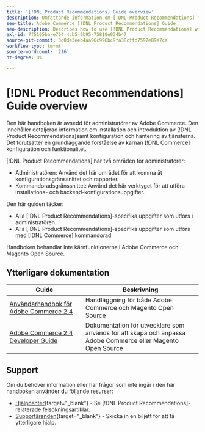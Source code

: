 ```yaml
---
title: '[!DNL Product Recommendations] Guide overview'
description: Omfattande information om [!DNL Product Recommendations] för Adobe Commerce-administratörer, inklusive installation och introduktion
seo-title: Adobe Commerce [!DNL Product Recommendations] Guide
seo-description: Describes how to use [!DNL Product Recommendations] with Adobe Commerce.
exl-id: 7f5105ba-e764-4cb5-9b95-75810e934b47
source-git-commit: 3d0de3eeb4aa96c996bc9fa38cffd7597e89e7ca
workflow-type: tm+mt
source-wordcount: '216'
ht-degree: 0%

---
```


# [!DNL Product Recommendations] Guide overview

Den här handboken är avsedd för administratörer av Adobe Commerce. Den innehåller detaljerad information om installation och introduktion av [!DNL Product Recommendations]samt konfiguration och hantering av tjänsterna. Det förutsätter en grundläggande förståelse av kärnan [!DNL Commerce] konfiguration och funktionalitet.

[!DNL Product Recommendations] har två områden för administratörer:

* Administratören: Använd det här området för att komma åt konfigurationsgränssnittet och rapporter.
* Kommandoradsgränssnittet: Använd det här verktyget för att utföra installations- och backend-konfigurationsuppgifter.

Den här guiden täcker:

* Alla [!DNL Product Recommendations]-specifika uppgifter som utförs i administratören.
* Alla [!DNL Product Recommendations]-specifika uppgifter som utförs med [!DNL Commerce] kommandorad

Handboken behandlar inte kärnfunktionerna i Adobe Commerce och Magento Open Source.

## Ytterligare dokumentation

| Guide | Beskrivning |
|------ | ----------- |
| [Användarhandbok för Adobe Commerce 2.4](https://experienceleague.adobe.com/docs/commerce.html) | Handläggning för både Adobe Commerce och Magento Open Source |
| [Adobe Commerce 2.4 Developer Guide](https://developer.adobe.com/commerce/docs) | Dokumentation för utvecklare som används för att skapa och anpassa Adobe Commerce eller Magento Open Source |

## Support

Om du behöver information eller har frågor som inte ingår i den här handboken använder du följande resurser:

* [Hjälpcenter](https://support.magento.com/hc/en-us){target=&quot;_blank&quot;} - Se [!DNL Product Recommendations]-relaterade felsökningsartiklar.
* [Supportärenden](https://experienceleague.adobe.com/docs/commerce-knowledge-base/kb/help-center-guide/magento-help-center-user-guide.html?lang=en#submit-ticket){target=&quot;_blank&quot;} - Skicka in en biljett för att få ytterligare hjälp.
